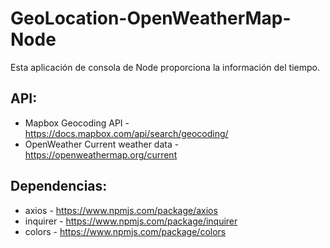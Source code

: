 # GeoLocation-OpenWeatherMap-Node

  

Esta aplicación de consola de Node proporciona la información del tiempo.

  

## API:

 - Mapbox Geocoding API - https://docs.mapbox.com/api/search/geocoding/
 - OpenWeather Current weather data - https://openweathermap.org/current

  

## Dependencias:

 - axios - https://www.npmjs.com/package/axios
 - inquirer - https://www.npmjs.com/package/inquirer
 - colors - https://www.npmjs.com/package/colors